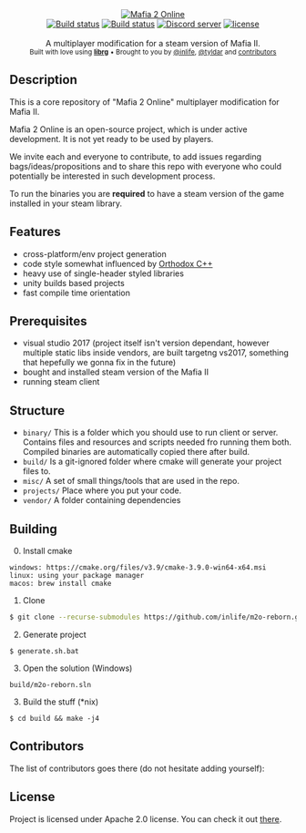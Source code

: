 <div align="center">
    <a href="https://github.com/mafia2online/m2o-reborn"><img src="https://user-images.githubusercontent.com/2182108/46598345-7a6f3080-caec-11e8-9204-64ab4a8ba591.png" alt="Mafia 2 Online" /></a>
</div>

<div align="center">
    <a href="https://travis-ci.org/mafia2online/m2o-reborn"><img src="https://travis-ci.org/mafia2online/m2o-reborn.svg?branch=master" alt="Build status" /></a>
    <a href="https://ci.appveyor.com/project/mafia2online/m2o-reborn"><img src="https://ci.appveyor.com/api/projects/status/5axr8wa5iyc5xkn8?svg=true" alt="Build status" /></a>
    <a href="https://discord.gg/xyMepEk"><img src="https://discordapp.com/api/guilds/129213934887501824/embed.png" alt="Discord server" /></a>
    <a href="LICENSE"><img src="https://img.shields.io/github/license/mafia2online/m2o-reborn.svg" alt="license" /></a>
</div>

<br />
<div align="center">
  A multiplayer modification for a steam version of Mafia II.
</div>

<div align="center">
  <sub>
    Built with love using <a href="https://github.com/librg/librg"><strong>librg</strong></a>
    &bull; Brought to you by <a href="https://github.com/inlife">@inlife</a>,
    <a href="https://github.com/tyldar">@tyldar</a>
    and <a href="#contributors">contributors</a>
  </sub>
</div>

## Description

This is a core repository of "Mafia 2 Online" multiplayer modification for Mafia II.

Mafia 2 Online is an open-source project, which is under active development. It is not yet ready to be used by players.

We invite each and everyone to contribute, to add issues regarding bags/ideas/propositions and to share this repo with everyone who could potentially be interested in such development process.

To run the binaries you are **required** to have a steam version of the game installed in your steam library.

## Features

* cross-platform/env project generation
* code style somewhat influenced by [Orthodox C++](https://gist.github.com/bkaradzic/2e39896bc7d8c34e042b)
* heavy use of single-header styled libraries
* unity builds based projects
* fast compile time orientation


## Prerequisites

* visual studio 2017 (project itself isn't version dependant, however multiple static libs inside vendors, are built targetng vs2017, something that hepefully we gonna fix in the future)
* bought and installed steam version of the Mafia II
* running steam client

## Structure

* `binary/` This is a folder which you should use to run client or server.
Contains files and resources and scripts needed fro running them both.
Compiled binaries are automatically copied there after build.
* `build/` Is a git-ignored folder where cmake will generate your project files to.
* `misc/` A set of small things/tools that are used in the repo.
* `projects/` Place where you put your code.
* `vendor/` A folder containing dependencies

## Building

0. Install cmake

```
windows: https://cmake.org/files/v3.9/cmake-3.9.0-win64-x64.msi
linux: using your package manager
macos: brew install cmake
```

1. Clone

```sh
$ git clone --recurse-submodules https://github.com/inlife/m2o-reborn.git
```
2. Generate project

```
$ generate.sh.bat
```

3. Open the solution (Windows)

```
build/m2o-reborn.sln
```

3. Build the stuff (\*nix)

```
$ cd build && make -j4
```

## Contributors

The list of contributors goes there (do not hesitate adding yourself):


## License

Project is licensed under Apache 2.0 license.
You can check it out [there](LICENSE).
